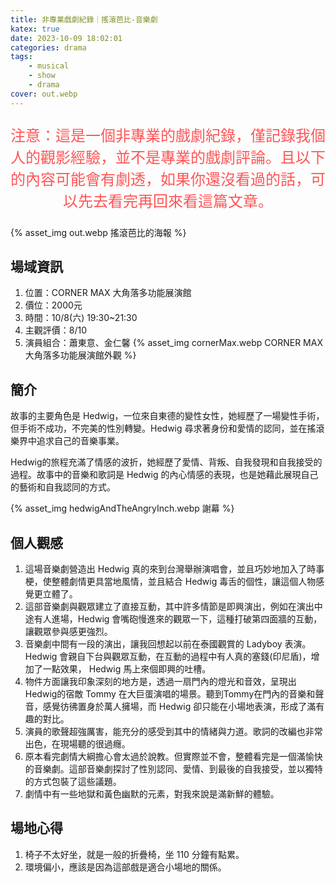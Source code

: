 ```yaml
---
title: 非專業戲劇紀錄｜搖滾芭比-音樂劇
katex: true
date: 2023-10-09 18:02:01
categories: drama
tags:
    - musical
    - show
    - drama
cover: out.webp
---
```


<p style="font-size:1.5rem;color:#f55;text-align:center">
注意：這是一個非專業的戲劇紀錄，僅記錄我個人的觀影經驗，並不是專業的戲劇評論。且以下的內容可能會有劇透，如果你還沒看過的話，可以先去看完再回來看這篇文章。</p>

{% asset_img  out.webp 搖滾芭比的海報 %}

## 場域資訊

1. 位置：CORNER MAX 大角落多功能展演館
2. 價位：2000元
3. 時間：10/8(六) 19:30~21:30
4. 主觀評價：8/10
5. 演員組合：蕭東意、金仁馨
     {% asset_img  cornerMax.webp CORNER MAX 大角落多功能展演館外觀 %}

## 簡介

故事的主要角色是 Hedwig，一位來自東德的變性女性，她經歷了一場變性手術，但手術不成功，不完美的性別轉變。Hedwig 尋求著身份和愛情的認同，並在搖滾樂界中追求自己的音樂事業。

Hedwig的旅程充滿了情感的波折，她經歷了愛情、背叛、自我發現和自我接受的過程。故事中的音樂和歌詞是 Hedwig 的內心情感的表現，也是她藉此展現自己的藝術和自我認同的方式。


{% asset_img hedwigAndTheAngryInch.webp 謝幕 %}

## 個人觀感

1. 這場音樂劇營造出 Hedwig 真的來到台灣舉辦演唱會，並且巧妙地加入了時事梗，使整體劇情更具當地風情，並且結合 Hedwig 毒舌的個性，讓這個人物感覺更立體了。
2. 這部音樂劇與觀眾建立了直接互動，其中許多情節是即興演出，例如在演出中途有人進場，Hedwig 會嘴砲慢進來的觀眾一下，這種打破第四面牆的互動，讓觀眾參與感更強烈。
3. 音樂劇中間有一段的演出，讓我回想起以前在泰國觀賞的 Ladyboy 表演。Hedwig 會親自下台與觀眾互動，在互動的過程中有人真的塞錢(印尼盾)，增加了一點效果， Hedwig 馬上來個即興的吐槽。
4. 物件方面讓我印象深刻的地方是，透過一扇門內的燈光和音效，呈現出 Hedwig的宿敵 Tommy 在大巨蛋演唱的場景。聽到Tommy在門內的音樂和聲音，感覺彷彿置身於萬人擁場，而 Hedwig 卻只能在小場地表演，形成了滿有趣的對比。
5. 演員的歌聲超強厲害，能充分的感受到其中的情緒與力道。歌詞的改編也非常出色，在現場聽的很過癮。
6. 原本看完劇情大綱擔心會太過於說教。但實際並不會，整體看完是一個滿愉快的音樂劇。這部音樂劇探討了性別認同、愛情、到最後的自我接受，並以獨特的方式包裝了這些議題。
7. 劇情中有一些地獄和黃色幽默的元素，對我來說是滿新鮮的體驗。

## 場地心得

1. 椅子不太好坐，就是一般的折疊椅，坐 110 分鐘有點累。
2. 環境偏小，應該是因為這部戲是適合小場地的關係。
